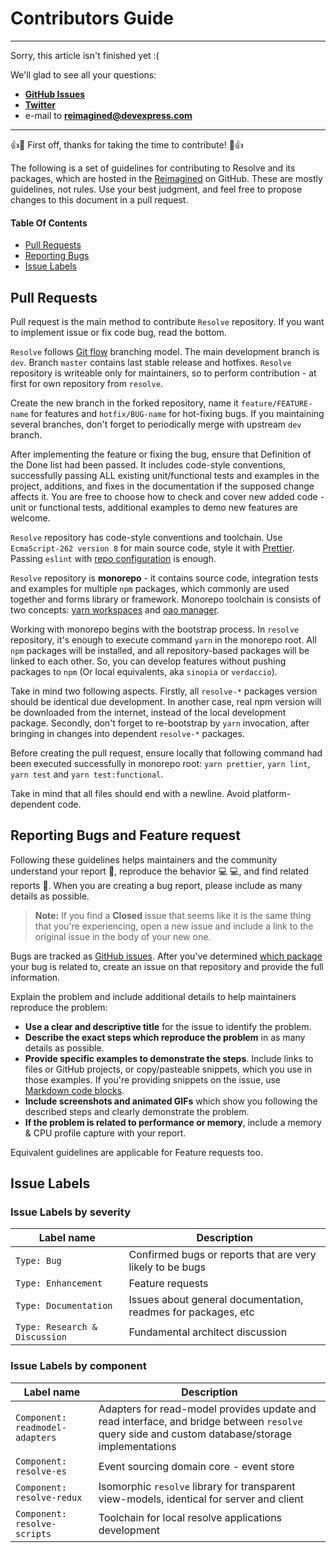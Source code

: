 # Contributors Guide

-------------------------------------------------------------------------
Sorry, this article isn't finished yet :(
    
We'll glad to see all your questions:
* [**GitHub Issues**](https://github.com/reimagined/resolve/issues)
* [**Twitter**](https://twitter.com/resolvejs)
* e-mail to **reimagined@devexpress.com**
-------------------------------------------------------------------------

:+1::tada: First off, thanks for taking the time to contribute! :tada::+1:

The following is a set of guidelines for contributing to Resolve and its packages, which are hosted in the [Reimagined](https://github.com/reimagined) on GitHub. These are mostly guidelines, not rules. Use your best judgment, and feel free to propose changes to this document in a pull request.

#### Table Of Contents
* [Pull Requests](#pull-requests)
* [Reporting Bugs](#reporting-bugs)
* [Issue Labels](#issue-labels)

## Pull Requests

Pull request is the main method to contribute `Resolve` repository. If you want to implement issue or fix code bug, read the bottom.

`Resolve` follows [Git flow](https://datasift.github.io/gitflow/IntroducingGitFlow.html) branching model. The main development branch is `dev`. Branch `master` contains last stable release and hotfixes. `Resolve` repository is writeable only for maintainers, so to perform contribution - at first for own repository from `resolve`.

Create the new branch in the forked repository, name it `feature/FEATURE-name` for features and `hotfix/BUG-name` for hot-fixing bugs. If you maintaining several branches, don't forget to periodically merge with upstream `dev` branch.

After implementing the feature or fixing the bug, ensure that Definition of the Done list had been passed. It includes code-style conventions, successfully passing ALL existing unit/functional tests and examples in the project, additions, and fixes in the documentation if the supposed change affects it. You are free to choose how to check and cover new added code - unit or functional tests, additional examples to demo new features are welcome.

`Resolve` repository has code-style conventions and toolchain. Use `EcmaScript-262 version 8` for main source code, style it with [Prettier](https://github.com/prettier/prettier-eslint). Passing `eslint` with [repo configuration](https://github.com/reimagined/resolve/blob/master/.eslintrc.js) is enough.

`Resolve` repository is **monorepo** - it contains source code, integration tests and examples for multiple `npm` packages, which commonly are used together and forms library or framework. Monorepo toolchain is consists of two concepts: [yarn workspaces](https://yarnpkg.com/lang/en/docs/workspaces/) and [oao manager](https://www.npmjs.com/package/oao). 

Working with monorepo begins with the bootstrap process. In `resolve` repository, it's enough to execute command `yarn` in the monorepo root. All `npm` packages will be installed, and all repository-based packages will be linked to each other. So, you can develop features without pushing packages to `npm` (Or local equivalents, aka `sinopia` or `verdaccio`).

Take in mind two following aspects. Firstly, all `resolve-*` packages version should be identical due development. In another case, real npm version will be downloaded from the internet, instead of the local development package. Secondly, don't forget to re-bootstrap by `yarn` invocation, after bringing in changes into dependent `resolve-*` packages.

Before creating the pull request, ensure locally that following command had been executed successfully in monorepo root: `yarn prettier`, `yarn lint`, `yarn test` and `yarn test:functional`. 

Take in mind that all files should end with a newline. Avoid platform-dependent code.


## Reporting Bugs and Feature request

Following these guidelines helps maintainers and the community understand your report :pencil:, reproduce the behavior :computer: :computer:, and find related reports :mag_right:.  When you are creating a bug report, please include as many details as possible. 

> **Note:** If you find a **Closed** issue that seems like it is the same thing that you're experiencing, open a new issue and include a link to the original issue in the body of your new one.

Bugs are tracked as [GitHub issues](https://guides.github.com/features/issues/). After you've determined [which package](../Packages) your bug is related to, create an issue on that repository and provide the full information.

Explain the problem and include additional details to help maintainers reproduce the problem:

* **Use a clear and descriptive title** for the issue to identify the problem.
* **Describe the exact steps which reproduce the problem** in as many details as possible. 
* **Provide specific examples to demonstrate the steps**. Include links to files or GitHub projects, or copy/pasteable snippets, which you use in those examples. If you're providing snippets on the issue, use [Markdown code blocks](https://help.github.com/articles/markdown-basics/#multiple-lines).
* **Include screenshots and animated GIFs** which show you following the described steps and clearly demonstrate the problem. 
* **If the problem is related to performance or memory**, include a memory & CPU profile capture with your report.

Equivalent guidelines are applicable for Feature requests too.


## Issue Labels

### Issue Labels by severity

| Label name | Description |
| --- | --- |
| `Type: Bug` | Confirmed bugs or reports that are very likely to be bugs |
| `Type: Enhancement` | Feature requests |
| `Type: Documentation` | Issues about general documentation, readmes for packages, etc |
| `Type: Research & Discussion` | Fundamental architect discussion |

### Issue Labels by component

| Label name | Description |
| --- | --- |
| `Component: readmodel-adapters` | Adapters for read-model provides update and read interface, and bridge between `resolve` query side and custom database/storage implementations |
| `Component: resolve-es` | Event sourcing domain core - event store |
| `Component: resolve-redux` | Isomorphic `resolve` library for transparent view-models, identical for server and client |
| `Component: resolve-scripts` | Toolchain for local resolve applications development |

